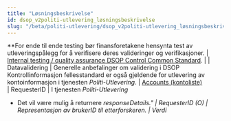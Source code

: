 ```yaml
---
title: "Løsningsbeskrivelse"
id: dsop_v2politi-utlevering_løsningsbeskrivelse
slug: "/beta/politi-utlevering/dsop_v2politi-utlevering_løsningsbeskrivelse"
---
```


**For ende til ende testing bør finansforetakene hensynta test av utleveringspålegg for å verifisere deres valideringer og verifikasjoner. | [Internal testing / quality assurance DSOP Control Common Standard](/dsop_v2fellesstandard_test). |
| Datavalidering | Generelle anbefalinger om validering i DSOP Kontrollinformasjon fellesstandard er også gjeldende for utlevering av kontoinformasjon i tjenesten *Politi-Utlevering*.
| [Accounts (kontoliste)](https:/bitsnorge.github.io/dsop-kontrollinformasjon-api/?urls.primaryName=API-specification%20V.2.0#/accounts/listAccounts)    
| RequesterID                                                                                                                                                         | I tjenesten *Politi-Utlevering* 
* Det vil være mulig å returnere <i />responseDetails."<i />
| RequesterID (O) | Representasjon av brukerID til etterforskeren. | Verdi 
